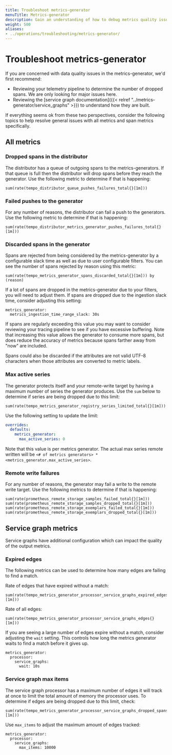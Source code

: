 ```yaml
---
title: Troubleshoot metrics-generator
menuTitle: Metrics-generator
description: Gain an understanding of how to debug metrics quality issues.
weight: 500
aliases:
- ../operations/troubleshooting/metrics-generator/
---
```


# Troubleshoot metrics-generator

If you are concerned with data quality issues in the metrics-generator, we'd first recommend:

- Reviewing your telemetry pipeline to determine the number of dropped spans. We are only looking for major issues here.
- Reviewing the [service graph documentation]({{< relref "../metrics-generator/service_graphs" >}}) to understand how they are built.

If everything seems ok from these two perspectives, consider the following topics to help resolve general issues with all metrics and span metrics specifically.

## All metrics

### Dropped spans in the distributor

The distributor has a queue of outgoing spans to the metrics-generators. If that queue is full then the distributor
will drop spans before they reach the generator. Use the following metric to determine if that is happening:

```
sum(rate(tempo_distributor_queue_pushes_failures_total{}[1m]))
```

### Failed pushes to the generator

For any number of reasons, the distributor can fail a push to the generators. Use the following metric to
determine if that is happening:

```
sum(rate(tempo_distributor_metrics_generator_pushes_failures_total{}[1m]))
```

### Discarded spans in the generator

Spans are rejected from being considered by the metrics-generator by a configurable slack time as well as due to user
configurable filters. You can see the number of spans rejected by reason using this metric:

```
sum(rate(tempo_metrics_generator_spans_discarded_total{}[1m])) by (reason)
```

If a lot of spans are dropped in the metrics-generator due to your filters, you will need to adjust them. If spans are dropped
due to the ingestion slack time, consider adjusting this setting:

```
metrics_generator:
  metrics_ingestion_time_range_slack: 30s
```

If spans are regularly exceeding this value you may want to consider reviewing your tracing pipeline to see if you have excessive buffering.
Note that increasing this value allows the generator to consume more spans, but does reduce the accuracy of metrics because spans farther
away from "now" are included.

Spans could also be discarded if the attributes are not valid UTF-8 characters when those attributes are converted to metric labels.

### Max active series

The generator protects itself and your remote-write target by having a maximum number of series the generator produces.
Use the `sum` below to determine if series are being dropped due to this limit:

```
sum(rate(tempo_metrics_generator_registry_series_limited_total{}[1m]))
```

Use the following setting to update the limit:

```yaml
overrides:
  defaults:
    metrics_generator:
      max_active_series: 0
```

Note that this value is per metrics generator. The actual max series remote written will be `<# of metrics generators> * <metrics_generator.max_active_series>`.

### Remote write failures

For any number of reasons, the generator may fail a write to the remote write target. Use the following metrics to
determine if that is happening:

```
sum(rate(prometheus_remote_storage_samples_failed_total{}[1m]))
sum(rate(prometheus_remote_storage_samples_dropped_total{}[1m]))
sum(rate(prometheus_remote_storage_exemplars_failed_total{}[1m]))
sum(rate(prometheus_remote_storage_exemplars_dropped_total{}[1m]))
```

## Service graph metrics

Service graphs have additional configuration which can impact the quality of the output metrics.

### Expired edges

The following metrics can be used to determine how many edges are failing to find a match.

Rate of edges that have expired without a match:
```
sum(rate(tempo_metrics_generator_processor_service_graphs_expired_edges{}[1m]))
```

Rate of all edges:
```
sum(rate(tempo_metrics_generator_processor_service_graphs_edges{}[1m]))
```

If you are seeing a large number of edges expire without a match, consider adjusting the `wait` setting. This
controls how long the metrics generator waits to find a match before it gives up.

```
metrics_generator:
  processor:
    service_graphs:
      wait: 10s
```

### Service graph max items

The service graph processor has a maximum number of edges it will track at once to limit the total amount of memory the processor uses.
To determine if edges are being dropped due to this limit, check:

```
sum(rate(tempo_metrics_generator_processor_service_graphs_dropped_spans{}[1m]))
```

Use `max_items` to adjust the maximum amount of edges tracked:

```
metrics_generator:
  processor:
    service_graphs:
      max_items: 10000
```
